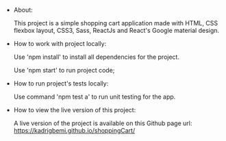 - About:

  This project is a simple shopping cart application made with HTML, CSS flexbox layout, CSS3, Sass, ReactJs and React's Google material      design. 



- How to work with project locally:

  Use 'npm install' to install all dependencies for the project.

  Use 'npm start' to run project code;



- How to run project's tests locally:

  Use command 'npm test a' to run unit testing for the app.



- How to view the live version of this project:

  A live version of the project is available on this Github page url: https://kadrigbemi.github.io/shoppingCart/
